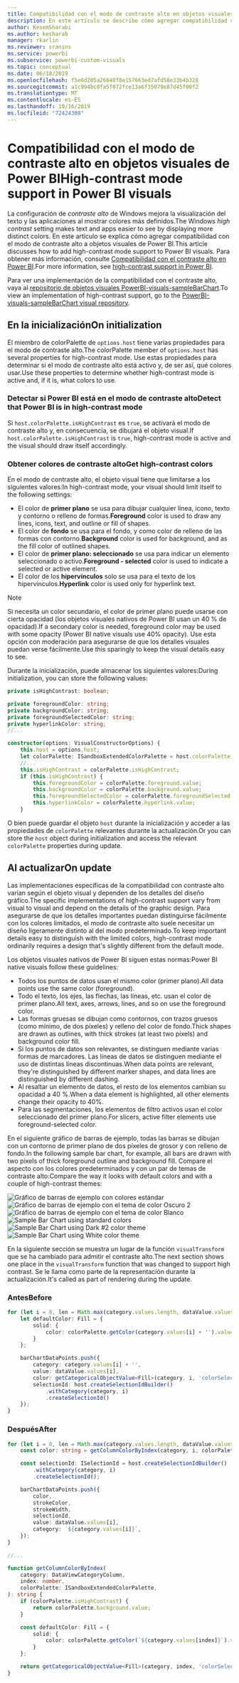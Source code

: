 ```yaml
---
title: Compatibilidad con el modo de contraste alto en objetos visuales de Power BI
description: En este artículo se describe cómo agregar compatibilidad con el modo de contraste alto a objetos visuales de Power BI.
author: KesemSharabi
ms.author: kesharab
manager: rkarlin
ms.reviewer: sranins
ms.service: powerbi
ms.subservice: powerbi-custom-visuals
ms.topic: conceptual
ms.date: 06/18/2019
ms.openlocfilehash: f5e6d205a26648f8e157663ed7afd58e33b4b328
ms.sourcegitcommit: a1c994bc8fa5f072fce13a6f35079e87d45f00f2
ms.translationtype: MT
ms.contentlocale: es-ES
ms.lasthandoff: 10/16/2019
ms.locfileid: "72424308"
---
```

# <a name="high-contrast-mode-support-in-power-bi-visuals"></a><span data-ttu-id="e45da-103">Compatibilidad con el modo de contraste alto en objetos visuales de Power BI</span><span class="sxs-lookup"><span data-stu-id="e45da-103">High-contrast mode support in Power BI visuals</span></span>

<span data-ttu-id="e45da-104">La configuración de *contraste alto* de Windows mejora la visualización del texto y las aplicaciones al mostrar colores más definidos.</span><span class="sxs-lookup"><span data-stu-id="e45da-104">The Windows *high contrast* setting makes text and apps easier to see by displaying more distinct colors.</span></span> <span data-ttu-id="e45da-105">En este artículo se explica cómo agregar compatibilidad con el modo de contraste alto a objetos visuales de Power BI.</span><span class="sxs-lookup"><span data-stu-id="e45da-105">This article discusses how to add high-contrast mode support to Power BI visuals.</span></span> <span data-ttu-id="e45da-106">Para obtener más información, consulte [Compatibilidad con el contraste alto en Power BI](https://powerbi.microsoft.com/blog/power-bi-desktop-june-2018-feature-summary/#highContrast).</span><span class="sxs-lookup"><span data-stu-id="e45da-106">For more information, see [high-contrast support in Power BI](https://powerbi.microsoft.com/blog/power-bi-desktop-june-2018-feature-summary/#highContrast).</span></span>

<span data-ttu-id="e45da-107">Para ver una implementación de la compatibilidad con el contraste alto, vaya al [repositorio de objetos visuales PowerBI-visuals-sampleBarChart](https://github.com/Microsoft/PowerBI-visuals-sampleBarChart/commit/61011c82b66ca0d3321868f1d089c65101ca42e6).</span><span class="sxs-lookup"><span data-stu-id="e45da-107">To view an implementation of high-contrast support, go to the [PowerBI-visuals-sampleBarChart visual repository](https://github.com/Microsoft/PowerBI-visuals-sampleBarChart/commit/61011c82b66ca0d3321868f1d089c65101ca42e6).</span></span>

## <a name="on-initialization"></a><span data-ttu-id="e45da-108">En la inicialización</span><span class="sxs-lookup"><span data-stu-id="e45da-108">On initialization</span></span>

<span data-ttu-id="e45da-109">El miembro de colorPalette de `options.host` tiene varias propiedades para el modo de contraste alto.</span><span class="sxs-lookup"><span data-stu-id="e45da-109">The colorPalette member of `options.host` has several properties for high-contrast mode.</span></span> <span data-ttu-id="e45da-110">Use estas propiedades para determinar si el modo de contraste alto está activo y, de ser así, qué colores usar.</span><span class="sxs-lookup"><span data-stu-id="e45da-110">Use these properties to determine whether high-contrast mode is active and, if it is, what colors to use.</span></span>

### <a name="detect-that-power-bi-is-in-high-contrast-mode"></a><span data-ttu-id="e45da-111">Detectar si Power BI está en el modo de contraste alto</span><span class="sxs-lookup"><span data-stu-id="e45da-111">Detect that Power BI is in high-contrast mode</span></span>

<span data-ttu-id="e45da-112">Si `host.colorPalette.isHighContrast` es `true`, se activará el modo de contraste alto y, en consecuencia, se dibujará el objeto visual.</span><span class="sxs-lookup"><span data-stu-id="e45da-112">If `host.colorPalette.isHighContrast` is `true`, high-contrast mode is active and the visual should draw itself accordingly.</span></span>

### <a name="get-high-contrast-colors"></a><span data-ttu-id="e45da-113">Obtener colores de contraste alto</span><span class="sxs-lookup"><span data-stu-id="e45da-113">Get high-contrast colors</span></span>

<span data-ttu-id="e45da-114">En el modo de contraste alto, el objeto visual tiene que limitarse a los siguientes valores:</span><span class="sxs-lookup"><span data-stu-id="e45da-114">In high-contrast mode, your visual should limit itself to the following settings:</span></span>

* <span data-ttu-id="e45da-115">El color de **primer plano** se usa para dibujar cualquier línea, icono, texto y contorno o relleno de formas.</span><span class="sxs-lookup"><span data-stu-id="e45da-115">**Foreground** color is used to draw any lines, icons, text, and outline or fill of shapes.</span></span>
* <span data-ttu-id="e45da-116">El color de **fondo** se usa para el fondo, y como color de relleno de las formas con contorno.</span><span class="sxs-lookup"><span data-stu-id="e45da-116">**Background** color is used for background, and as the fill color of outlined shapes.</span></span>
* <span data-ttu-id="e45da-117">El color de **primer plano: seleccionado** se usa para indicar un elemento seleccionado o activo.</span><span class="sxs-lookup"><span data-stu-id="e45da-117">**Foreground - selected** color is used to indicate a selected or active element.</span></span>
* <span data-ttu-id="e45da-118">El color de los **hipervínculos** solo se usa para el texto de los hipervínculos.</span><span class="sxs-lookup"><span data-stu-id="e45da-118">**Hyperlink** color is used only for hyperlink text.</span></span>

> [!NOTE]
> <span data-ttu-id="e45da-119">Si necesita un color secundario, el color de primer plano puede usarse con cierta opacidad (los objetos visuales nativos de Power BI usan un 40 % de opacidad).</span><span class="sxs-lookup"><span data-stu-id="e45da-119">If a secondary color is needed, foreground color may be used with some opacity (Power BI native visuals use 40% opacity).</span></span> <span data-ttu-id="e45da-120">Use esta opción con moderación para asegurarse de que los detalles visuales puedan verse fácilmente.</span><span class="sxs-lookup"><span data-stu-id="e45da-120">Use this sparingly to keep the visual details easy to see.</span></span>

<span data-ttu-id="e45da-121">Durante la inicialización, puede almacenar los siguientes valores:</span><span class="sxs-lookup"><span data-stu-id="e45da-121">During initialization, you can store the following values:</span></span>

```typescript
private isHighContrast: boolean;

private foregroundColor: string;
private backgroundColor: string;
private foregroundSelectedColor: string;
private hyperlinkColor: string;
//...

constructor(options: VisualConstructorOptions) {
    this.host = options.host;
    let colorPalette: ISandboxExtendedColorPalette = host.colorPalette;
    //...
    this.isHighContrast = colorPalette.isHighContrast;
    if (this.isHighContrast) {
        this.foregroundColor = colorPalette.foreground.value;
        this.backgroundColor = colorPalette.background.value;
        this.foregroundSelectedColor = colorPalette.foregroundSelected.value;
        this.hyperlinkColor = colorPalette.hyperlink.value;
    }
```

<span data-ttu-id="e45da-122">O bien puede guardar el objeto `host` durante la inicialización y acceder a las propiedades de `colorPalette` relevantes durante la actualización.</span><span class="sxs-lookup"><span data-stu-id="e45da-122">Or you can store the `host` object during initialization and access the relevant `colorPalette` properties during update.</span></span>

## <a name="on-update"></a><span data-ttu-id="e45da-123">Al actualizar</span><span class="sxs-lookup"><span data-stu-id="e45da-123">On update</span></span>

<span data-ttu-id="e45da-124">Las implementaciones específicas de la compatibilidad con contraste alto varían según el objeto visual y dependen de los detalles del diseño gráfico.</span><span class="sxs-lookup"><span data-stu-id="e45da-124">The specific implementations of high-contrast support vary from visual to visual and depend on the details of the graphic design.</span></span> <span data-ttu-id="e45da-125">Para asegurarse de que los detalles importantes puedan distinguirse fácilmente con los colores limitados, el modo de contraste alto suele necesitar un diseño ligeramente distinto al del modo predeterminado.</span><span class="sxs-lookup"><span data-stu-id="e45da-125">To keep important details easy to distinguish with the limited colors, high-contrast mode ordinarily requires a design that's slightly different from the default mode.</span></span>

<span data-ttu-id="e45da-126">Los objetos visuales nativos de Power BI siguen estas normas:</span><span class="sxs-lookup"><span data-stu-id="e45da-126">Power BI native visuals follow these guidelines:</span></span>

* <span data-ttu-id="e45da-127">Todos los puntos de datos usan el mismo color (primer plano).</span><span class="sxs-lookup"><span data-stu-id="e45da-127">All data points use the same color (foreground).</span></span>
* <span data-ttu-id="e45da-128">Todo el texto, los ejes, las flechas, las líneas, etc. usan el color de primer plano.</span><span class="sxs-lookup"><span data-stu-id="e45da-128">All text, axes, arrows, lines, and so on use the foreground color.</span></span>
* <span data-ttu-id="e45da-129">Las formas gruesas se dibujan como contornos, con trazos gruesos (como mínimo, de dos píxeles) y relleno del color de fondo.</span><span class="sxs-lookup"><span data-stu-id="e45da-129">Thick shapes are drawn as outlines, with thick strokes (at least two pixels) and background color fill.</span></span>
* <span data-ttu-id="e45da-130">Si los puntos de datos son relevantes, se distinguen mediante varias formas de marcadores. Las líneas de datos se distinguen mediante el uso de distintas líneas discontinuas.</span><span class="sxs-lookup"><span data-stu-id="e45da-130">When data points are relevant, they're distinguished by different marker shapes, and data lines are distinguished by different dashing.</span></span>
* <span data-ttu-id="e45da-131">Al resaltar un elemento de datos, el resto de los elementos cambian su opacidad a 40 %.</span><span class="sxs-lookup"><span data-stu-id="e45da-131">When a data element is highlighted, all other elements change their opacity to 40%.</span></span>
* <span data-ttu-id="e45da-132">Para las segmentaciones, los elementos de filtro activos usan el color seleccionado del primer plano.</span><span class="sxs-lookup"><span data-stu-id="e45da-132">For slicers, active filter elements use foreground-selected color.</span></span>

<span data-ttu-id="e45da-133">En el siguiente gráfico de barras de ejemplo, todas las barras se dibujan con un contorno de primer plano de dos píxeles de grosor y con relleno de fondo.</span><span class="sxs-lookup"><span data-stu-id="e45da-133">In the following sample bar chart, for example, all bars are drawn with two pixels of thick foreground outline and background fill.</span></span> <span data-ttu-id="e45da-134">Compare el aspecto con los colores predeterminados y con un par de temas de contraste alto:</span><span class="sxs-lookup"><span data-stu-id="e45da-134">Compare the way it looks with default colors and with a couple of high-contrast themes:</span></span>

<span data-ttu-id="e45da-135">![Gráfico de barras de ejemplo con colores estándar](./media/hc-samplebarchart-standard.png)
![Gráfico de barras de ejemplo con el tema de color *Oscuro 2*](./media/hc-samplebarchart-dark2.png)
![Gráfico de barras de ejemplo con el tema de color *Blanco*](./media/hc-samplebarchart-white.png)</span><span class="sxs-lookup"><span data-stu-id="e45da-135">![Sample Bar Chart using standard colors](./media/hc-samplebarchart-standard.png)
![Sample Bar Chart using *Dark #2* color theme](./media/hc-samplebarchart-dark2.png)
![Sample Bar Chart using *White* color theme](./media/hc-samplebarchart-white.png)</span></span>

<span data-ttu-id="e45da-136">En la siguiente sección se muestra un lugar de la función `visualTransform` que se ha cambiado para admitir el contraste alto.</span><span class="sxs-lookup"><span data-stu-id="e45da-136">The next section shows one place in the `visualTransform` function that was changed to support high contrast.</span></span> <span data-ttu-id="e45da-137">Se le llama como parte de la representación durante la actualización.</span><span class="sxs-lookup"><span data-stu-id="e45da-137">It's called as part of rendering during the update.</span></span>

### <a name="before"></a><span data-ttu-id="e45da-138">Antes</span><span class="sxs-lookup"><span data-stu-id="e45da-138">Before</span></span>

```typescript
for (let i = 0, len = Math.max(category.values.length, dataValue.values.length); i < len; i++) {
    let defaultColor: Fill = {
        solid: {
            color: colorPalette.getColor(category.values[i] + '').value
        }
    };

    barChartDataPoints.push({
        category: category.values[i] + '',
        value: dataValue.values[i],
        color: getCategoricalObjectValue<Fill>(category, i, 'colorSelector', 'fill', defaultColor).solid.color,
        selectionId: host.createSelectionIdBuilder()
            .withCategory(category, i)
            .createSelectionId()
    });
}
```

### <a name="after"></a><span data-ttu-id="e45da-139">Después</span><span class="sxs-lookup"><span data-stu-id="e45da-139">After</span></span>

```typescript
for (let i = 0, len = Math.max(category.values.length, dataValue.values.length); i < len; i++) {
    const color: string = getColumnColorByIndex(category, i, colorPalette);

    const selectionId: ISelectionId = host.createSelectionIdBuilder()
        .withCategory(category, i)
        .createSelectionId();

    barChartDataPoints.push({
        color,
        strokeColor,
        strokeWidth,
        selectionId,
        value: dataValue.values[i],
        category: `${category.values[i]}`,
    });
}

//...

function getColumnColorByIndex(
    category: DataViewCategoryColumn,
    index: number,
    colorPalette: ISandboxExtendedColorPalette,
): string {
    if (colorPalette.isHighContrast) {
        return colorPalette.background.value;
    }

    const defaultColor: Fill = {
        solid: {
            color: colorPalette.getColor(`${category.values[index]}`).value,
        }
    };

    return getCategoricalObjectValue<Fill>(category, index, 'colorSelector', 'fill', defaultColor).solid.color;
}
```
